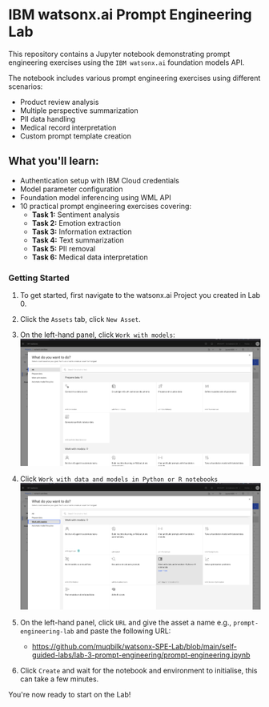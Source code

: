 # IBM watsonx.ai Prompt Engineering Lab

This repository contains a Jupyter notebook demonstrating prompt engineering exercises using the `IBM watsonx.ai` foundation models API. 

The notebook includes various prompt engineering exercises using different scenarios:
- Product review analysis
- Multiple perspective summarization
- PII data handling
- Medical record interpretation
- Custom prompt template creation

## What you'll learn:

- Authentication setup with IBM Cloud credentials
- Model parameter configuration
- Foundation model inferencing using WML API
- 10 practical prompt engineering exercises covering:
  - **Task 1:** Sentiment analysis
  - **Task 2:** Emotion extraction
  - **Task 3:** Information extraction
  - **Task 4:** Text summarization
  - **Task 5:** PII removal
  - **Task 6:** Medical data interpretation

### Getting Started

1. To get started, first navigate to the watsonx.ai Project you created in Lab 0.
2. Click the `Assets` tab, click `New Asset`.
3. On the left-hand panel, click `Work with models`:
![Asset](./images/wx-import-notebook.png)
4. Click `Work with data and models in Python or R notebooks`
![Asset](./images/wx-import-notebook2.png)
5. On the left-hand panel, click `URL` and give the asset a name e.g., `prompt-engineering-lab` and paste the following URL:
   - https://github.com/muqbilk/watsonx-SPE-Lab/blob/main/self-guided-labs/lab-3-prompt-engineering/prompt-engineering.ipynb

6. Click `Create` and wait for the notebook and environment to initialise, this can take a few minutes.

You're now ready to start on the Lab!